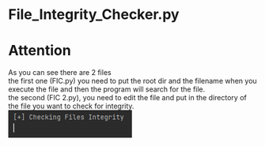 # File_Integrity_Checker.py

 <h1>Attention</h1>
As you can see there are 2 files<br>
the first one (FIC.py) you need to put the root dir and the filename when you execute the file and then the program will search for the file.<br>
the second (FIC 2.py), you need to edit the file and put in the directory of the file you want to check for integrity.<br>

<img src="https://github.com/jpn12/File_Integrity_Checker.py/blob/main/image.png">

